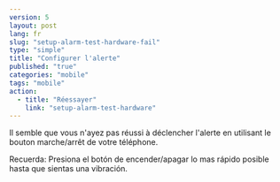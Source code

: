 ```yaml
---
version: 5
layout: post
lang: fr
slug: "setup-alarm-test-hardware-fail"
type: "simple"
title: "Configurer l'alerte"
published: "true"
categories: "mobile"
tags: "mobile"
action: 
  - title: "Réessayer"
    link: "setup-alarm-test-hardware"
---
```


Il semble que vous n'ayez pas réussi à déclencher l'alerte en utilisant le bouton marche/arrêt de votre téléphone.

Recuerda: Presiona el botón  de encender/apagar lo mas rápido posible hasta que sientas una vibración.  
